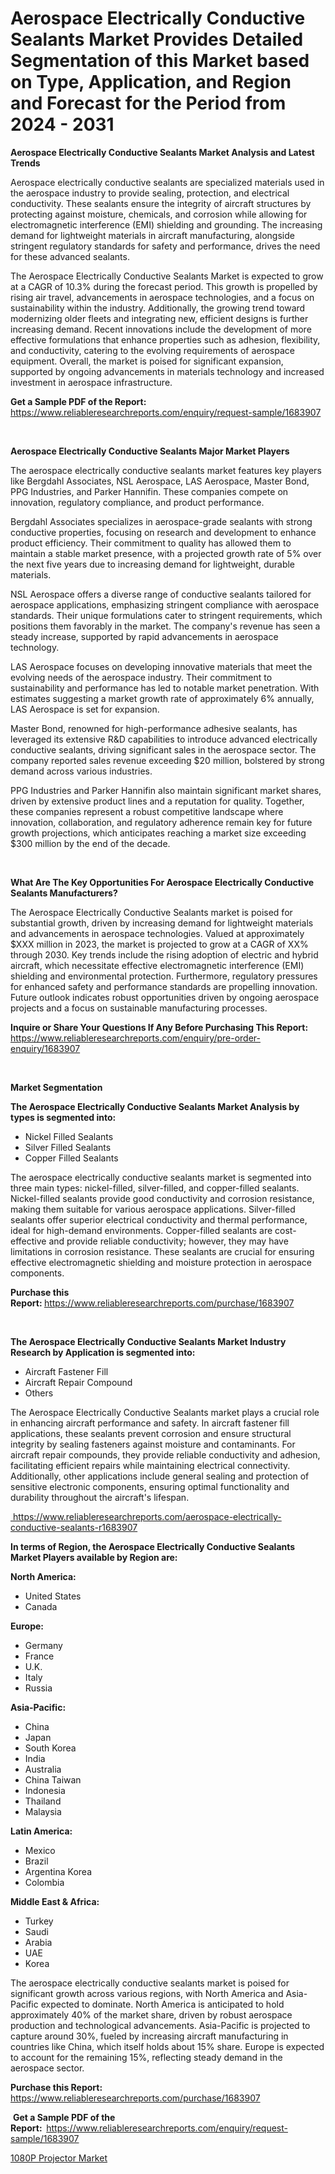 <p><h1>Aerospace Electrically Conductive Sealants Market Provides Detailed Segmentation of this Market based on Type, Application, and Region and Forecast for the Period from 2024 - 2031</h1></p><p><strong>Aerospace Electrically Conductive Sealants Market Analysis and Latest Trends</strong></p>
<p><p>Aerospace electrically conductive sealants are specialized materials used in the aerospace industry to provide sealing, protection, and electrical conductivity. These sealants ensure the integrity of aircraft structures by protecting against moisture, chemicals, and corrosion while allowing for electromagnetic interference (EMI) shielding and grounding. The increasing demand for lightweight materials in aircraft manufacturing, alongside stringent regulatory standards for safety and performance, drives the need for these advanced sealants.</p><p>The Aerospace Electrically Conductive Sealants Market is expected to grow at a CAGR of 10.3% during the forecast period. This growth is propelled by rising air travel, advancements in aerospace technologies, and a focus on sustainability within the industry. Additionally, the growing trend toward modernizing older fleets and integrating new, efficient designs is further increasing demand. Recent innovations include the development of more effective formulations that enhance properties such as adhesion, flexibility, and conductivity, catering to the evolving requirements of aerospace equipment. Overall, the market is poised for significant expansion, supported by ongoing advancements in materials technology and increased investment in aerospace infrastructure.</p></p>
<p><strong>Get a Sample PDF of the Report:&nbsp;</strong> <a href="https://www.reliableresearchreports.com/enquiry/request-sample/1683907?utm_campaign=2002&utm_medium=2&utm_source=Github&utm_content=ia&utm_term=30122024&utm_id=aerospace-electrically-conductive-sealants">https://www.reliableresearchreports.com/enquiry/request-sample/1683907</a></p>
<p>&nbsp;</p>
<p><strong>Aerospace Electrically Conductive Sealants Major Market Players</strong></p>
<p><p>The aerospace electrically conductive sealants market features key players like Bergdahl Associates, NSL Aerospace, LAS Aerospace, Master Bond, PPG Industries, and Parker Hannifin. These companies compete on innovation, regulatory compliance, and product performance.</p><p>Bergdahl Associates specializes in aerospace-grade sealants with strong conductive properties, focusing on research and development to enhance product efficiency. Their commitment to quality has allowed them to maintain a stable market presence, with a projected growth rate of 5% over the next five years due to increasing demand for lightweight, durable materials.</p><p>NSL Aerospace offers a diverse range of conductive sealants tailored for aerospace applications, emphasizing stringent compliance with aerospace standards. Their unique formulations cater to stringent requirements, which positions them favorably in the market. The company's revenue has seen a steady increase, supported by rapid advancements in aerospace technology.</p><p>LAS Aerospace focuses on developing innovative materials that meet the evolving needs of the aerospace industry. Their commitment to sustainability and performance has led to notable market penetration. With estimates suggesting a market growth rate of approximately 6% annually, LAS Aerospace is set for expansion.</p><p>Master Bond, renowned for high-performance adhesive sealants, has leveraged its extensive R&D capabilities to introduce advanced electrically conductive sealants, driving significant sales in the aerospace sector. The company reported sales revenue exceeding $20 million, bolstered by strong demand across various industries.</p><p>PPG Industries and Parker Hannifin also maintain significant market shares, driven by extensive product lines and a reputation for quality. Together, these companies represent a robust competitive landscape where innovation, collaboration, and regulatory adherence remain key for future growth projections, which anticipates reaching a market size exceeding $300 million by the end of the decade.</p></p>
<p>&nbsp;</p>
<p><strong>What Are The Key Opportunities For Aerospace Electrically Conductive Sealants Manufacturers?</strong></p>
<p><p>The Aerospace Electrically Conductive Sealants market is poised for substantial growth, driven by increasing demand for lightweight materials and advancements in aerospace technologies. Valued at approximately $XXX million in 2023, the market is projected to grow at a CAGR of XX% through 2030. Key trends include the rising adoption of electric and hybrid aircraft, which necessitate effective electromagnetic interference (EMI) shielding and environmental protection. Furthermore, regulatory pressures for enhanced safety and performance standards are propelling innovation. Future outlook indicates robust opportunities driven by ongoing aerospace projects and a focus on sustainable manufacturing processes.</p></p>
<p><strong>Inquire or Share Your Questions If Any Before Purchasing This Report:</strong> <a href="https://www.reliableresearchreports.com/enquiry/pre-order-enquiry/1683907?utm_campaign=2002&utm_medium=2&utm_source=Github&utm_content=ia&utm_term=30122024&utm_id=aerospace-electrically-conductive-sealants">https://www.reliableresearchreports.com/enquiry/pre-order-enquiry/1683907</a></p>
<p>&nbsp;</p>
<p><strong>Market Segmentation</strong></p>
<p><strong>The Aerospace Electrically Conductive Sealants Market Analysis by types is segmented into:</strong></p>
<p><ul><li>Nickel Filled Sealants</li><li>Silver Filled Sealants</li><li>Copper Filled Sealants</li></ul></p>
<p><p>The aerospace electrically conductive sealants market is segmented into three main types: nickel-filled, silver-filled, and copper-filled sealants. Nickel-filled sealants provide good conductivity and corrosion resistance, making them suitable for various aerospace applications. Silver-filled sealants offer superior electrical conductivity and thermal performance, ideal for high-demand environments. Copper-filled sealants are cost-effective and provide reliable conductivity; however, they may have limitations in corrosion resistance. These sealants are crucial for ensuring effective electromagnetic shielding and moisture protection in aerospace components.</p></p>
<p><strong>Purchase this Report:&nbsp;</strong><a href="https://www.reliableresearchreports.com/purchase/1683907?utm_campaign=2002&utm_medium=2&utm_source=Github&utm_content=ia&utm_term=30122024&utm_id=aerospace-electrically-conductive-sealants">https://www.reliableresearchreports.com/purchase/1683907</a></p>
<p>&nbsp;</p>
<p><strong>The Aerospace Electrically Conductive Sealants Market Industry Research by Application is segmented into:</strong></p>
<p><ul><li>Aircraft Fastener Fill</li><li>Aircraft Repair Compound</li><li>Others</li></ul></p>
<p><p>The Aerospace Electrically Conductive Sealants market plays a crucial role in enhancing aircraft performance and safety. In aircraft fastener fill applications, these sealants prevent corrosion and ensure structural integrity by sealing fasteners against moisture and contaminants. For aircraft repair compounds, they provide reliable conductivity and adhesion, facilitating efficient repairs while maintaining electrical connectivity. Additionally, other applications include general sealing and protection of sensitive electronic components, ensuring optimal functionality and durability throughout the aircraft's lifespan.</p></p>
<p><a href="https://www.reliableresearchreports.com/aerospace-electrically-conductive-sealants-r1683907?utm_campaign=2002&utm_medium=2&utm_source=Github&utm_content=ia&utm_term=30122024&utm_id=aerospace-electrically-conductive-sealants">&nbsp;https://www.reliableresearchreports.com/aerospace-electrically-conductive-sealants-r1683907</a></p>
<p><strong>In terms of Region, the Aerospace Electrically Conductive Sealants Market Players available by Region are:</strong></p>
<p>
    <p> <strong> North America: </strong>
        <ul>
            <li>United States</li>
            <li>Canada</li>
        </ul>
        </p> 
    <p> <strong> Europe: </strong>
        <ul>
            <li>Germany</li>
            <li>France</li>
            <li>U.K.</li>
            <li>Italy</li>
            <li>Russia</li>
        </ul>
        </p> 
    <p> <strong> Asia-Pacific: </strong>
        <ul>
            <li>China</li>
            <li>Japan</li>
            <li>South Korea</li>
            <li>India</li>
            <li>Australia</li>
            <li>China Taiwan</li>
            <li>Indonesia</li>
            <li>Thailand</li>
            <li>Malaysia</li>
        </ul>
        </p> 
    <p> <strong> Latin America: </strong>
        <ul>
            <li>Mexico</li>
            <li>Brazil</li>
            <li>Argentina Korea</li>
            <li>Colombia</li>
        </ul>
        </p> 
    <p> <strong> Middle East & Africa: </strong>
        <ul>
            <li>Turkey</li>
            <li>Saudi</li>
            <li>Arabia</li>
            <li>UAE</li>
            <li>Korea</li>
        </ul>
    </p>
    </p>
<p><p>The aerospace electrically conductive sealants market is poised for significant growth across various regions, with North America and Asia-Pacific expected to dominate. North America is anticipated to hold approximately 40% of the market share, driven by robust aerospace production and technological advancements. Asia-Pacific is projected to capture around 30%, fueled by increasing aircraft manufacturing in countries like China, which itself holds about 15% share. Europe is expected to account for the remaining 15%, reflecting steady demand in the aerospace sector.</p></p>
<p><strong>Purchase this Report: </strong><a href="https://www.reliableresearchreports.com/purchase/1683907?utm_campaign=2002&utm_medium=2&utm_source=Github&utm_content=ia&utm_term=30122024&utm_id=aerospace-electrically-conductive-sealants">https://www.reliableresearchreports.com/purchase/1683907</a></p>
<p>&nbsp;<strong>Get a Sample PDF of the Report:&nbsp;&nbsp;</strong><a href="https://www.reliableresearchreports.com/enquiry/request-sample/1683907?utm_campaign=2002&utm_medium=2&utm_source=Github&utm_content=ia&utm_term=30122024&utm_id=aerospace-electrically-conductive-sealants">https://www.reliableresearchreports.com/enquiry/request-sample/1683907</a></p>
<p><strong></strong></p>
<p><p><a href="https://github.com/nathandecarvalho/Market-Research-Report-List-5/blob/main/1080p-projector-market.md?utm_campaign=2002&utm_medium=2&utm_source=Github&utm_content=ia&utm_term=30122024&utm_id=aerospace-electrically-conductive-sealants">1080P Projector Market</a></p></p>